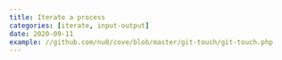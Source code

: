 ```yaml
---
title: Iterate a process
categories: [iterate, input-output]
date: 2020-09-11
example: //github.com/nu8/cove/blob/master/git-touch/git-touch.php
---
```

